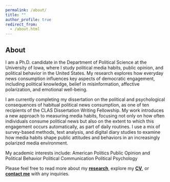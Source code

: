 ```yaml
---
permalink: /about/
title: ""
author_profile: true
redirect_from: 
  - /about.html
---
```

## About
I am a Ph.D. candidate in the Department of Political Science at the University of Iowa, where I study political media habits, public opinion, and political behavior in the United States. My research explores how everyday news consumption influences key aspects of democratic engagement, including political knowledge, belief in misinformation, affective polarization, and emotional well-being.

I am currently completing my dissertation on the political and psychological consequences of habitual political news consumption, as one of ten recipients of the CLAS Dissertation Writing Fellowship. My work introduces a new approach to measuring media habits, focusing not only on how often individuals consume political news but also on the extent to which this engagement occurs automatically, as part of daily routines. I use a mix of survey-based methods, text analysis, and digital diary studies to examine how media habits shape public attitudes and behaviors in an increasingly polarized media environment.

My academic interests include:
American Politics
Public Opinion and Political Behavior
Political Communication
Political Psychology

Please feel free to read more about my **[research](/publications/)**, explore my **[CV](/cv/)**, or **[contact me](mailto:simal-gerot@uiowa.edu)** with any inquiries.
